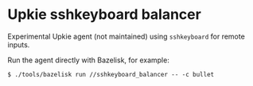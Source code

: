 # Upkie sshkeyboard balancer

Experimental Upkie agent (not maintained) using ``sshkeyboard`` for remote inputs.

Run the agent directly with Bazelisk, for example:

```console
$ ./tools/bazelisk run //sshkeyboard_balancer -- -c bullet
```
